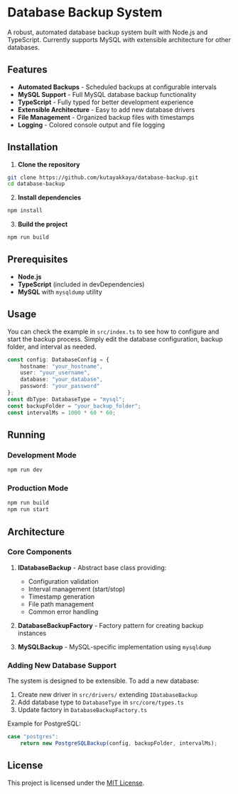 # Database Backup System

A robust, automated database backup system built with Node.js and TypeScript. Currently supports MySQL with extensible architecture for other databases.

## Features

- **Automated Backups** - Scheduled backups at configurable intervals
- **MySQL Support** - Full MySQL database backup functionality
- **TypeScript** - Fully typed for better development experience
- **Extensible Architecture** - Easy to add new database drivers
- **File Management** - Organized backup files with timestamps
- **Logging** - Colored console output and file logging

## Installation

1. **Clone the repository**
```bash
git clone https://github.com/kutayakkaya/database-backup.git
cd database-backup
```

2. **Install dependencies**
```bash
npm install
```

3. **Build the project**
```bash
npm run build
```

## Prerequisites

- **Node.js**
- **TypeScript** (included in devDependencies)
- **MySQL** with `mysqldump` utility

## Usage

You can check the example in `src/index.ts` to see how to configure and start the backup process. Simply edit the database configuration, backup folder, and interval as needed.

```typescript
const config: DatabaseConfig = {
    hostname: "your_hostname",
    user: "your_username",
    database: "your_database",
    password: "your_password"
};
const dbType: DatabaseType = "mysql";
const backupFolder = "your_backup_folder";
const intervalMs = 1000 * 60 * 60;
```

## Running

### Development Mode
```bash
npm run dev
```

### Production Mode
```bash
npm run build
npm run start
```

## Architecture

### Core Components

1. **IDatabaseBackup** - Abstract base class providing:
   - Configuration validation
   - Interval management (start/stop)
   - Timestamp generation
   - File path management
   - Common error handling

2. **DatabaseBackupFactory** - Factory pattern for creating backup instances
3. **MySQLBackup** - MySQL-specific implementation using `mysqldump`

### Adding New Database Support

The system is designed to be extensible. To add a new database:

1. Create new driver in `src/drivers/` extending `IDatabaseBackup`
2. Add database type to `DatabaseType` in `src/core/types.ts`
3. Update factory in `DatabaseBackupFactory.ts`

Example for PostgreSQL:
```typescript
case "postgres":
    return new PostgreSQLBackup(config, backupFolder, intervalMs);
```

## License

This project is licensed under the [MIT License](LICENSE).